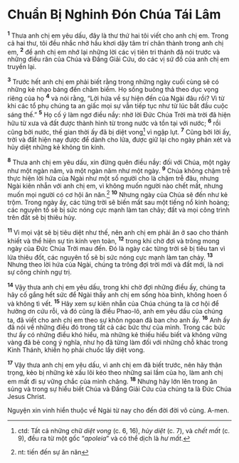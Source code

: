 # Chuẩn Bị Nghinh Ðón Chúa Tái Lâm
<sup><b>1</b></sup> Thưa anh chị em yêu dấu, đây là thư thứ hai tôi viết cho anh chị em. Trong cả hai thư, tôi đều nhắc nhở hầu khơi dậy tâm trí chân thành trong anh chị em, <sup><b>2</b></sup> để anh chị em nhớ lại những lời các vị tiên tri thánh đã nói trước và những điều răn của Chúa và Ðấng Giải Cứu, do các vị sứ đồ của anh chị em truyền lại.

<sup><b>3</b></sup> Trước hết anh chị em phải biết rằng trong những ngày cuối cùng sẽ có những kẻ nhạo báng đến châm biếm. Họ sống buông thả theo dục vọng riêng của họ <sup><b>4</b></sup> và nói rằng, “Lời hứa về sự hiện đến của Ngài đâu rồi? Vì từ khi các tổ phụ chúng ta an giấc mọi sự vẫn tiếp tục như từ lúc bắt đầu cuộc sáng thế.” <sup><b>5</b></sup> Họ cố ý làm ngơ điều nầy: nhờ lời Ðức Chúa Trời mà trời đã hiện hữu từ xưa và đất được thành hình từ trong nước và tồn tại với nước; <sup><b>6</b></sup> rồi cũng bởi nước, thế gian thời ấy đã bị diệt vong[^1-30183d95-a2dd-4f5f-b0cd-c177792aa4a6] vì ngập lụt. <sup><b>7</b></sup> Cũng bởi lời ấy, trời và đất hiện nay được để dành cho lửa, được giữ lại cho ngày phán xét và hủy diệt những kẻ không tin kính.

<sup><b>8</b></sup> Thưa anh chị em yêu dấu, xin đừng quên điều nầy: đối với Chúa, một ngày như một ngàn năm, và một ngàn năm như một ngày. <sup><b>9</b></sup> Chúa không chậm trễ thực hiện lời hứa của Ngài như một số người cho là chậm trễ đâu, nhưng Ngài kiên nhẫn với anh chị em, vì không muốn người nào chết mất, nhưng muốn mọi người có cơ hội ăn năn.[^2-30183d95-a2dd-4f5f-b0cd-c177792aa4a6] <sup><b>10</b></sup> Nhưng ngày của Chúa sẽ đến như kẻ trộm. Trong ngày ấy, các từng trời sẽ biến mất sau một tiếng nổ kinh hoàng; các nguyên tố sẽ bị sức nóng cực mạnh làm tan chảy; đất và mọi công trình trên đất sẽ bị thiêu hủy.

<sup><b>11</b></sup> Vì mọi vật sẽ bị tiêu diệt như thế, nên anh chị em phải ăn ở sao cho thánh khiết và thể hiện sự tin kính vẹn toàn, <sup><b>12</b></sup> trong khi chờ đợi và trông mong ngày của Ðức Chúa Trời mau đến. Ðó là ngày các từng trời sẽ bị tiêu tan vì lửa thiêu đốt, các nguyên tố sẽ bị sức nóng cực mạnh làm tan chảy. <sup><b>13</b></sup> Nhưng theo lời hứa của Ngài, chúng ta trông đợi trời mới và đất mới, là nơi sự công chính ngự trị.

<sup><b>14</b></sup> Vậy thưa anh chị em yêu dấu, trong khi chờ đợi những điều ấy, chúng ta hãy cố gắng hết sức để Ngài thấy anh chị em sống hòa bình, không hoen ố và không tì vết. <sup><b>15</b></sup> Hãy xem sự kiên nhẫn của Chúa chúng ta là cơ hội để hưởng ơn cứu rỗi, và đó cũng là điều Phao-lô, anh em yêu dấu của chúng ta, đã viết cho anh chị em theo sự khôn ngoan đã ban cho anh ấy. <sup><b>16</b></sup> Anh ấy đã nói về những điều đó trong tất cả các bức thư của mình. Trong các bức thư ấy có những điều khó hiểu, mà những kẻ thiếu hiểu biết và không vững vàng đã bẻ cong ý nghĩa, như họ đã từng làm đối với những chỗ khác trong Kinh Thánh, khiến họ phải chuốc lấy diệt vong.

<sup><b>17</b></sup> Vậy thưa anh chị em yêu dấu, vì anh chị em đã biết trước, nên hãy thận trọng, kẻo bị những kẻ xấu lôi kéo theo những sai lầm của họ, làm anh chị em mất đi sự vững chắc của mình chăng. <sup><b>18</b></sup> Nhưng hãy lớn lên trong ân sủng và trong sự hiểu biết Chúa và Ðấng Giải Cứu của chúng ta là Ðức Chúa Jesus Christ.

Nguyện xin vinh hiển thuộc về Ngài từ nay cho đến đời đời vô cùng. A-men.

[^1-30183d95-a2dd-4f5f-b0cd-c177792aa4a6]: ctd: Tất cả những chữ *diệt vong* (c. 6, 16), *hủy diệt* (c. 7), và *chết mất* (c. 9), đều ra từ một gốc “*apoleia*” và có thể dịch là *hư mất*.
[^2-30183d95-a2dd-4f5f-b0cd-c177792aa4a6]: nt: tiến đến sự ăn năn